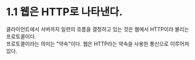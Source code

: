 # 1.1 웹은 HTTP로 나타낸다.

클라이언트에서 서버까지 일련의 흐름을 결정하고 있는 것은 웹에서 HTTP이라 불리는 프로토콜이다.  
프로토콜이라는 의미는 "약속"이다. 웹은 HTTP라는 약속을 사용한 통신으로 이루어져 있다.

